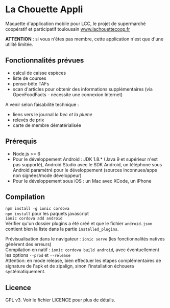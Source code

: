 # La Chouette Appli
Maquette d'application mobile pour LCC, le projet de supermarché coopératif et participatif toulousain
www.lachouettecoop.fr

**ATTENTION** : si vous n'êtes pas membre, cette application n'est que d'une utilité limitée. 

## Fonctionnalités prévues

- calcul de caisse espèces
- liste de courses
- pense-bête TAFs
- scan d'articles pour obtenir des informations supplémentaires (via OpenFoodFacts - nécessite une connexion Internet)

A venir selon faisabilité technique : 

- liens vers le journal _le bec et la plume_
- relevés de prix
- carte de membre dématérialisée

## Prérequis

- Node.js >= 6
- Pour le développement Android : JDK 1.8.* (Java 9 et supérieur n'est pas supporté), Android Studio avec le SDK Android, un téléphone sous Android paramétré pour le développement (sources inconnues/apps non signées/mode développeur)
- Pour le développement sous iOS : un Mac avec XCode, un iPhone

## Compilation

`npm install -g ionic cordova`  
`npm install` pour les paquets javascript  
`ionic cordova add android`  
Vérifier qu'un dossier plugins a été créé et que le fichier `android.json` contient bien la liste dans la partie `installed_plugins`.  

Prévisualisation dans le navigateur : `ionic serve` (les fonctionnalités natives génèrent des erreurs)  
Compilation en natif : `ionic cordova build android`, avec éventuellement les options `--prod` et `--release`  
Attention: en mode release, bien effectuer les étapes complémentaires de signature de l'apk et de zipalign, sinon l'installation échouera systématiquement. 

## Licence

GPL v3. Voir le fichier LICENCE pour plus de détails. 

